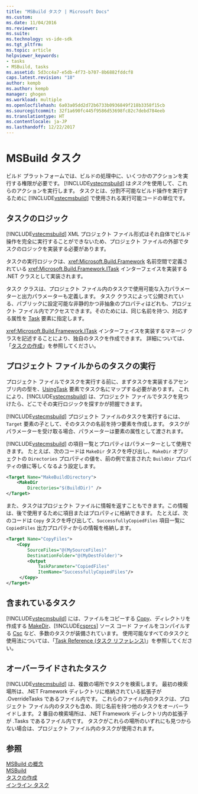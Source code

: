 ```yaml
---
title: "MSBuild タスク | Microsoft Docs"
ms.custom: 
ms.date: 11/04/2016
ms.reviewer: 
ms.suite: 
ms.technology: vs-ide-sdk
ms.tgt_pltfrm: 
ms.topic: article
helpviewer_keywords:
- tasks
- MSBuild, tasks
ms.assetid: 5d3cc4a7-e5db-4f73-b707-8b6882fddcf8
caps.latest.revision: "18"
author: kempb
ms.author: kempb
manager: ghogen
ms.workload: multiple
ms.openlocfilehash: 6a03a05dd2d72b6733b0936849f218b3358f15cb
ms.sourcegitcommit: 32f1a690fc445f9586d53698fc82c7debd784eeb
ms.translationtype: HT
ms.contentlocale: ja-JP
ms.lasthandoff: 12/22/2017
---
```

# <a name="msbuild-tasks"></a>MSBuild タスク
ビルド プラットフォームでは、ビルドの処理中に、いくつかのアクションを実行する権限が必要です。 [!INCLUDE[vstecmsbuild](../extensibility/internals/includes/vstecmsbuild_md.md)] は*タスク*を使用して、これらのアクションを実行します。 タスクとは、分割不可能なビルド操作を実行するために [!INCLUDE[vstecmsbuild](../extensibility/internals/includes/vstecmsbuild_md.md)] で使用される実行可能コードの単位です。  
  
## <a name="task-logic"></a>タスクのロジック  
 [!INCLUDE[vstecmsbuild](../extensibility/internals/includes/vstecmsbuild_md.md)] XML プロジェクト ファイル形式はそれ自体でビルド操作を完全に実行することができないため、プロジェクト ファイルの外部でタスクのロジックを実装する必要があります。  
  
 タスクの実行ロジックは、<xref:Microsoft.Build.Framework> 名前空間で定義されている <xref:Microsoft.Build.Framework.ITask> インターフェイスを実装する .NET クラスとして実装されます。  
  
 タスク クラスは、プロジェクト ファイル内のタスクで使用可能な入力パラメーターと出力パラメーターも定義します。 タスク クラスによって公開されている、パブリックに設定可能な非静的かつ非抽象のプロパティはどれも、プロジェクト ファイル内でアクセスできます。そのためには、同じ名前を持つ、対応する属性を [Task](../msbuild/task-element-msbuild.md) 要素に指定します。  
  
 <xref:Microsoft.Build.Framework.ITask> インターフェイスを実装するマネージ クラスを記述することにより、独自のタスクを作成できます。 詳細については、「[タスクの作成](../msbuild/task-writing.md)」を参照してください。  
  
## <a name="executing-a-task-from-a-project-file"></a>プロジェクト ファイルからのタスクの実行  
 プロジェクト ファイルでタスクを実行する前に、まずタスクを実装するアセンブリ内の型を、[UsingTask](../msbuild/usingtask-element-msbuild.md) 要素でタスク名にマップする必要があります。 これにより、[!INCLUDE[vstecmsbuild](../extensibility/internals/includes/vstecmsbuild_md.md)] は、プロジェクト ファイルでタスクを見つけたら、どこでその実行ロジックを探すかが把握できます。  
  
 [!INCLUDE[vstecmsbuild](../extensibility/internals/includes/vstecmsbuild_md.md)] プロジェクト ファイルのタスクを実行するには、`Target` 要素の子として、そのタスクの名前を持つ要素を作成します。 タスクがパラメーターを受け取る場合、パラメーターは要素の属性として渡されます。  
  
 [!INCLUDE[vstecmsbuild](../extensibility/internals/includes/vstecmsbuild_md.md)] の項目一覧とプロパティはパラメーターとして使用できます。 たとえば、次のコードは `MakeDir` タスクを呼び出し、`MakeDir` オブジェクトの `Directories` プロパティの値を、前の例で宣言された `BuildDir` プロパティの値に等しくなるよう設定します。  
  
```xml  
<Target Name="MakeBuildDirectory">  
    <MakeDir  
        Directories="$(BuildDir)" />  
</Target>  
```  
  
 また、タスクはプロジェクト ファイルに情報を返すこともできます。この情報は、後で使用するために項目またはプロパティに格納できます。 たとえば、次のコードは `Copy` タスクを呼び出して、`SuccessfullyCopiedFiles` 項目一覧に `CopiedFiles` 出力プロパティからの情報を格納します。  
  
```xml  
<Target Name="CopyFiles">  
    <Copy  
        SourceFiles="@(MySourceFiles)"  
        DestinationFolder="@(MyDestFolder)">  
        <Output  
            TaskParameter="CopiedFiles"  
            ItemName="SuccessfullyCopiedFiles"/>  
     </Copy>  
</Target>  
```  
  
## <a name="included-tasks"></a>含まれているタスク  
 [!INCLUDE[vstecmsbuild](../extensibility/internals/includes/vstecmsbuild_md.md)] には、ファイルをコピーする [Copy](../msbuild/copy-task.md)、ディレクトリを作成する [MakeDir](../msbuild/makedir-task.md)、[!INCLUDE[csprcs](../data-tools/includes/csprcs_md.md)] ソース コード ファイルをコンパイルする [Csc](../msbuild/csc-task.md) など、多数のタスクが装備されています。 使用可能なすべてのタスクと使用法については、「[Task Reference (タスク リファレンス)](../msbuild/msbuild-task-reference.md)」を参照してください。  
  
## <a name="overridden-tasks"></a>オーバーライドされたタスク  
 [!INCLUDE[vstecmsbuild](../extensibility/internals/includes/vstecmsbuild_md.md)] は、複数の場所でタスクを検索します。 最初の検索場所は、.NET Framework ディレクトリに格納されている拡張子が .OverrideTasks であるファイル内です。 これらのファイル内のタスクは、プロジェクト ファイル内のタスクも含め、同じ名前を持つ他のタスクをオーバーライドします。 2 番目の検索場所は、.NET Framework ディレクトリ内の拡張子が .Tasks であるファイル内です。 タスクがこれらの場所のいずれにも見つからない場合は、プロジェクト ファイル内のタスクが使用されます。  
  
## <a name="see-also"></a>参照  
 [MSBuild の概念](../msbuild/msbuild-concepts.md)   
 [MSBuild](../msbuild/msbuild.md)   
 [タスクの作成](../msbuild/task-writing.md)   
 [インライン タスク](../msbuild/msbuild-inline-tasks.md)